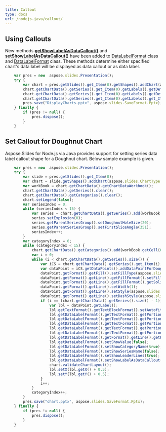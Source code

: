 ```yaml
---
title: Callout
type: docs
url: /nodejs-java/callout/
---
```


## **Using Callouts**
New methods [**getShowLabelAsDataCallout()**](https://reference.aspose.com/slides/nodejs-java/aspose.slides/DataLabelFormat#getShowLabelAsDataCallout--) and [**setShowLabelAsDataCallout()**](https://reference.aspose.com/slides/nodejs-java/aspose.slides/DataLabelFormat#setShowLabelAsDataCallout-boolean-) have been added to [DataLabelFormat](https://reference.aspose.com/slides/nodejs-java/aspose.slides/datalabelformat) class and [DataLabelFormat](https://reference.aspose.com/slides/nodejs-java/aspose.slides/datalabelformat) class. These methods determine either specified chart's data label will be displayed as data callout or as data label.

```javascript
    var pres = new  aspose.slides.Presentation();
    try {
        var chart = pres.getSlides().get_Item(0).getShapes().addChart(aspose.slides.ChartType.Pie, 50, 50, 500, 400);
        chart.getChartData().getSeries().get_Item(0).getLabels().getDefaultDataLabelFormat().setShowValue(true);
        chart.getChartData().getSeries().get_Item(0).getLabels().getDefaultDataLabelFormat().setShowLabelAsDataCallout(true);
        chart.getChartData().getSeries().get_Item(0).getLabels().get_Item(2).getDataLabelFormat().setShowLabelAsDataCallout(false);
        pres.save("DisplayCharts.pptx", aspose.slides.SaveFormat.Pptx);
    } finally {
        if (pres != null) {
            pres.dispose();
        }
    }
```

## **Set Callout for Doughnut Chart**
Aspose.Slides for Node.js via Java provides support for setting series data label callout shape for a Doughnut chart. Below sample example is given. 

```javascript
    var pres = new  aspose.slides.Presentation();
    try {
        var slide = pres.getSlides().get_Item(0);
        var chart = slide.getShapes().addChart(aspose.slides.ChartType.Doughnut, 10, 10, 500, 500, false);
        var workBook = chart.getChartData().getChartDataWorkbook();
        chart.getChartData().getSeries().clear();
        chart.getChartData().getCategories().clear();
        chart.setLegend(false);
        var seriesIndex = 0;
        while (seriesIndex < 15) {
            var series = chart.getChartData().getSeries().add(workBook.getCell(0, 0, seriesIndex + 1, "SERIES " + seriesIndex), chart.getType());
            series.setExplosion(0);
            series.getParentSeriesGroup().setDoughnutHoleSize(20);
            series.getParentSeriesGroup().setFirstSliceAngle(351);
            seriesIndex++;
        }
        var categoryIndex = 0;
        while (categoryIndex < 15) {
            chart.getChartData().getCategories().add(workBook.getCell(0, categoryIndex + 1, 0, "CATEGORY " + categoryIndex));
            var i = 0;
            while (i < chart.getChartData().getSeries().size()) {
                var iCS = chart.getChartData().getSeries().get_Item(i);
                var dataPoint = iCS.getDataPoints().addDataPointForDoughnutSeries(workBook.getCell(0, categoryIndex + 1, i + 1, 1));
                dataPoint.getFormat().getFill().setFillType(aspose.slides.FillType.Solid);
                dataPoint.getFormat().getLine().getFillFormat().setFillType(aspose.slides.FillType.Solid);
                dataPoint.getFormat().getLine().getFillFormat().getSolidFillColor().setColor(java.getStaticFieldValue("java.awt.Color", "WHITE"));
                dataPoint.getFormat().getLine().setWidth(1);
                dataPoint.getFormat().getLine().setStyle(aspose.slides.LineStyle.Single);
                dataPoint.getFormat().getLine().setDashStyle(aspose.slides.LineDashStyle.Solid);
                if (i == (chart.getChartData().getSeries().size() - 1)) {
                    var lbl = dataPoint.getLabel();
                    lbl.getTextFormat().getTextBlockFormat().setAutofitType(aspose.slides.TextAutofitType.Shape);
                    lbl.getDataLabelFormat().getTextFormat().getPortionFormat().setFontBold(aspose.slides.NullableBool.True);
                    lbl.getDataLabelFormat().getTextFormat().getPortionFormat().setLatinFont(new  aspose.slides.FontData("DINPro-Bold"));
                    lbl.getDataLabelFormat().getTextFormat().getPortionFormat().setFontHeight(12);
                    lbl.getDataLabelFormat().getTextFormat().getPortionFormat().getFillFormat().setFillType(aspose.slides.FillType.Solid);
                    lbl.getDataLabelFormat().getTextFormat().getPortionFormat().getFillFormat().getSolidFillColor().setColor(java.getStaticFieldValue("java.awt.Color", "LIGHT_GRAY"));
                    lbl.getDataLabelFormat().getFormat().getLine().getFillFormat().getSolidFillColor().setColor(java.getStaticFieldValue("java.awt.Color", "WHITE"));
                    lbl.getDataLabelFormat().setShowValue(false);
                    lbl.getDataLabelFormat().setShowCategoryName(true);
                    lbl.getDataLabelFormat().setShowSeriesName(false);
                    lbl.getDataLabelFormat().setShowLeaderLines(true);
                    lbl.getDataLabelFormat().setShowLabelAsDataCallout(false);
                    chart.validateChartLayout();
                    lbl.setX(lbl.getX() + 0.5);
                    lbl.setY(lbl.getY() + 0.5);
                }
                i++;
            }
            categoryIndex++;
        }
        pres.save("chart.pptx", aspose.slides.SaveFormat.Pptx);
    } finally {
        if (pres != null) {
            pres.dispose();
        }
    }
```
